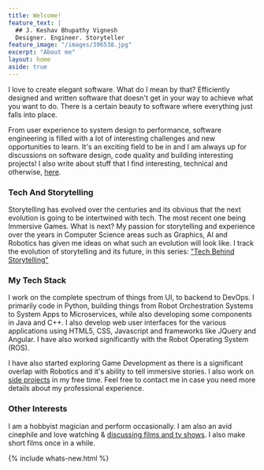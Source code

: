 ```yaml
---
title: Welcome!
feature_text: |
  ## J. Keshav Bhupathy Vignesh
  Designer. Engineer. Storyteller
feature_image: "/images/396538.jpg"
excerpt: "About me"
layout: home
aside: true
---
```

I love to create elegant software. What do I mean by that? Efficiently designed and written software that doesn't get in your way to achieve what you want to do. There is a certain beauty to software where everything just falls into place. 

From user experience to system design to performance, software engineering is filled with a lot of interesting challenges and new opportunities to learn. It's an exciting field to be in and I am always up for discussions on software design, code quality and building interesting projects! I also write about stuff that I find interesting, technical and otherwise, [here](/blog).

### Tech And Storytelling
Storytelling has evolved over the centuries and its obvious that the next evolution is going to be intertwined with tech. The most recent one being Immersive Games. What is next? My passion for storytelling and experience over the years in Computer Science areas such as Graphics, AI and Robotics has given me ideas on what such an evolution will look like. I track the evolution of storytelling and its future, in this series: ["Tech Behind Storytelling"](/blog/tbs)

### My Tech Stack
I work on the complete spectrum of things from UI, to backend to DevOps. I primarily code in Python, building things from Robot Orchestration Systems to System Apps to Microservices, while also developing some components in Java and C++. I also develop web user interfaces for the various applications using HTML5, CSS, Javascript and frameworks like JQuery and Angular. I have also worked significantly with the Robot Operating System (ROS).

I have also started exploring Game Development as there is a significant overlap with Robotics and it's ability to tell immersive stories. I also work on [side projects](/blog/personal-projects) in my free time. Feel free to contact me in case you need more details about my professional experience.

### Other Interests
I am a hobbyist magician and perform occasionally. I am also an avid cinephile and love watching & [discussing films and tv shows](blog/watchlist/). I also make short films once in a while.

{% include whats-new.html %}
